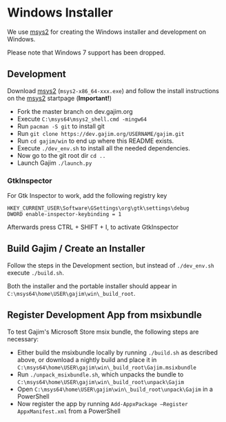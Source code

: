 # Windows Installer

We use [msys2](https://www.msys2.org/) for creating the Windows installer and development on Windows.

Please note that Windows 7 support has been dropped.

## Development

Download [msys2](https://www.msys2.org/) (`msys2-x86_64-xxx.exe`) and follow the install instructions on the [msys2](https://www.msys2.org/) startpage (**Important!**)

* Fork the master branch on dev.gajim.org
* Execute `C:\msys64\msys2_shell.cmd -mingw64`
* Run `pacman -S git` to install git
* Run `git clone https://dev.gajim.org/USERNAME/gajim.git`
* Run `cd gajim/win` to end up where this README exists.
* Execute `./dev_env.sh` to install all the needed dependencies.
* Now go to the git root dir `cd ..`
* Launch Gajim `./launch.py`

### GtkInspector

For Gtk Inspector to work, add the following registry key

```
HKEY_CURRENT_USER\Software\GSettings\org\gtk\settings\debug
DWORD enable-inspector-keybinding = 1
```

Afterwards press CTRL + SHIFT + I, to  activate GtkInspector

## Build Gajim / Create an Installer

Follow the steps in the Development section, but instead of `./dev_env.sh` execute `./build.sh`.

Both the installer and the portable installer should appear in `C:\msys64\home\USER\gajim\win\_build_root`.

## Register Development App from msixbundle

To test Gajim's Microsoft Store msix bundle, the following steps are necessary:

* Either build the msixbundle locally by running `./build.sh` as described above, or download a nightly build and place it in `C:\msys64\home\USER\gajim\win\_build_root\Gajim.msixbundle`
* Run `./unpack_msixbundle.sh`, which unpacks the bundle to `C:\msys64\home\USER\gajim\win\_build_root\unpack\Gajim`
* Open `C:\msys64\home\USER\gajim\win\_build_root\unpack\Gajim` in a PowerShell
* Now register the app by running `Add-AppxPackage –Register AppxManifest.xml` from a PowerShell
